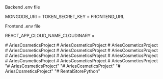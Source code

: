 



Backend .env file 

MONGODB_URI = 
TOKEN_SECRET_KEY = 
FRONTEND_URL

Frontend .env file

REACT_APP_CLOUD_NAME_CLOUDINARY = 

#   A r i e s C o s m e t i c s P r o j e c t  
 #   A r i e s C o s m e t i c s P r o j e c t  
 #   A r i e s C o s m e t i c s P r o j e c t  
 #   A r i e s C o s m e t i c s P r o j e c t  
 #   A r i e s C o s m e t i c s P r o j e c t  
 #   A r i e s C o s m e t i c s P r o j e c t  
 #   A r i e s C o s m e t i c s P r o j e c t  
 #   A r i e s C o s m e t i c s P r o j e c t  
 #   A r i e s C o s m e t i c s P r o j e c t  
 #   A r i e s C o s m e t i c s P r o j e c t  
 #   A r i e s C o s m e t i c s P r o j e c t  
 #   A r i e s C o s m e t i c s P r o j e c t  
 "# AriesCosmeticsProject" 
"# AriesCosmeticsProject" 
"# AriesCosmeticsProject" 
"# RentalStorePython" 
